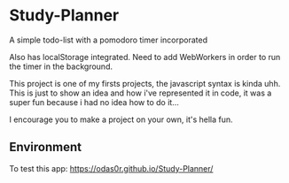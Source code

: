 # Study-Planner

A simple todo-list with a pomodoro timer incorporated

Also has localStorage integrated. Need to add WebWorkers in order to run the timer in the background.

This project is one of my firsts projects, the javascript syntax is kinda uhh.
This is just to show an idea and how i've represented it in code, it was a super fun because i had no idea how to do it...

I encourage you to make a project on your own, it's hella fun.

## Environment

To test this app: https://odas0r.github.io/Study-Planner/
